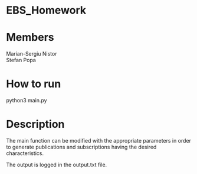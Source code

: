 # EBS_Homework

# Members
Marian-Sergiu Nistor \
Stefan Popa

# How to run
python3 main.py

# Description
The main function can be modified with the appropriate parameters in order to generate publications and subscriptions having the desired characteristics.

The output is logged in the output.txt file.
